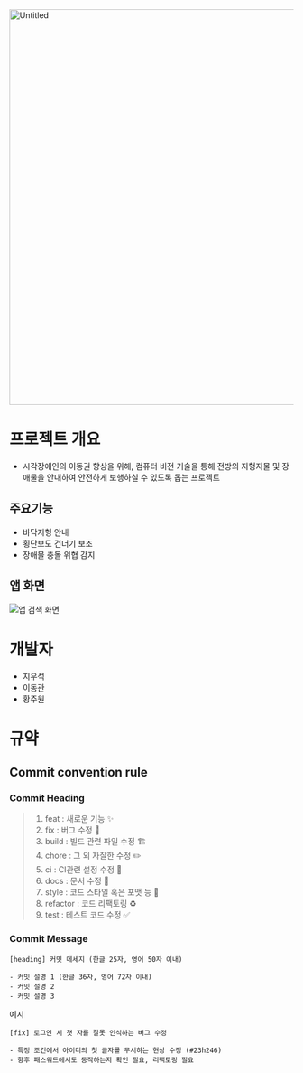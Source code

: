 <img width="700" alt="Untitled" src="https://user-images.githubusercontent.com/74857614/203336063-dc3032ef-7f25-4e1a-a133-bcccf8db9cec.png">

# 프로젝트 개요
- 시각장애인의 이동권 향상을 위해, 컴퓨터 비전 기술을 통해 전방의 지형지물 및 장애물을 안내하여 안전하게 보행하실 수 있도록 돕는 프로젝트

## 주요기능
- 바닥지형 안내
- 횡단보도 건너기 보조
- 장애물 충돌 위협 감지

## 앱 화면
![앱 검색 화면](https://user-images.githubusercontent.com/74857614/203068550-c08fe51e-9ff7-4fc2-a3f7-1c63bc2cd518.png)


# 개발자
- 지우석
- 이동관
- 황주원

# 규약

## Commit convention rule

### Commit Heading

> 1. feat : 새로운 기능 ✨
> 2. fix : 버그 수정 🐛
> 3. build : 빌드 관련 파일 수정 🏗️
> 4. chore : 그 외 자잘한 수정 ✏️
> 5. ci : CI관련 설정 수정 👷
> 6. docs : 문서 수정 📝
> 7. style : 코드 스타일 혹은 포맷 등 💄
> 8. refactor :  코드 리팩토링 ♻️
> 9. test : 테스트 코드 수정 ✅


### Commit Message

```
[heading] 커밋 메세지 (한글 25자, 영어 50자 이내)

- 커밋 설명 1 (한글 36자, 영어 72자 이내)
- 커밋 설명 2
- 커밋 설명 3
```

예시
```
[fix] 로그인 시 쳣 자를 잘못 인식하는 버그 수정

- 특정 조건에서 아이디의 첫 글자를 무시하는 현상 수정 (#23h246)
- 향후 패스워드에서도 동작하는지 확인 필요, 리팩토링 필요
```
